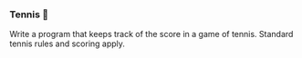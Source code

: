 ### Tennis :speech_balloon:

Write a program that keeps track of the score in a game of tennis. Standard tennis rules and scoring apply. 